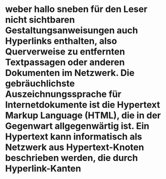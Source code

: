 # weber hallo sneben für den Leser nicht sichtbaren Gestaltungsanweisungen auch Hyperlinks enthalten, also Querverweise zu entfernten Textpassagen oder anderen Dokumenten im Netzwerk. Die gebräuchlichste Auszeichnungssprache für Internetdokumente ist die Hypertext Markup Language (HTML), die in der Gegenwart allgegenwärtig ist. Ein Hypertext kann informatisch als Netzwerk aus Hypertext-Knoten beschrieben werden, die durch Hyperlink-Kanten 
